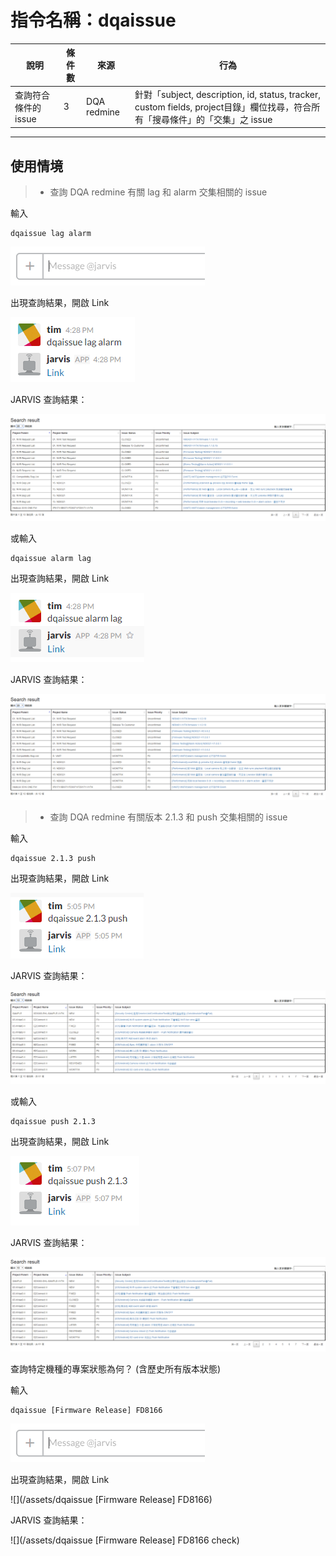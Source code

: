 # 指令名稱：dqaissue

| 說明 | 條件數 | 來源 | 行為 |
| --- | --- | --- | --- |
| 查詢符合條件的issue | 3 | DQA redmine | 針對「subject, description, id, status, tracker, custom fields, project目錄」欄位找尋，符合所有「搜尋條件」的「交集」之 issue |

---

## 使用情境

> * 查詢 DQA redmine 有關 lag 和 alarm 交集相關的 issue

輸入

```
dqaissue lag alarm
```

![](/assets/2017-03-10_143613.PNG)

出現查詢結果，開啟 Link

![](/assets/2017-03-13_162901.PNG)

JARVIS 查詢結果：

![](/assets/2017-03-10_143919.PNG)

或輸入

```
dqaissue alarm lag
```

出現查詢結果，開啟 Link

![](/assets/2017-03-13_162921.PNG)

JARVIS 查詢結果：

![](/assets/2017-03-13_162547.PNG)

> * 查詢 DQA redmine 有關版本 2.1.3 和 push 交集相關的 issue

輸入

```
dqaissue 2.1.3 push
```

出現查詢結果，開啟 Link

![](/assets/2017-03-13_171106.PNG)

JARVIS 查詢結果：

![](/assets/2017-03-13_170645.PNG)

或輸入

```
dqaissue push 2.1.3
```

出現查詢結果，開啟 Link

![](/assets/2017-03-13_171114.PNG)

JARVIS 查詢結果：

![](/assets/2017-03-13_170746.PNG)

查詢特定機種的專案狀態為何？ \(含歷史所有版本狀態\)

輸入

```
dqaissue [Firmware Release] FD8166
```

![](/assets/2017-03-10_143613.PNG)

出現查詢結果，開啟 Link

![](/assets/dqaissue [Firmware Release] FD8166)

JARVIS 查詢結果：

![](/assets/dqaissue [Firmware Release] FD8166 check)

